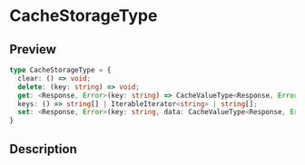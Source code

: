 
      
# CacheStorageType

<div class="api-docs__section" data-reactroot="">

## Preview

</div><div class="api-docs__preview type" data-reactroot="">

```ts
type CacheStorageType = {
  clear: () => void; 
  delete: (key: string) => void; 
  get: <Response, Error>(key: string) => CacheValueType<Response, Error> | undefined; 
  keys: () => string[] | IterableIterator<string> | string[]; 
  set: <Response, Error>(key: string, data: CacheValueType<Response, Error>) => void; 
}
```

</div><div class="api-docs__section" data-reactroot="">

## Description

</div><div class="api-docs__description" data-reactroot=""><span class="api-docs__do-not-parse">



</span></div>